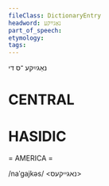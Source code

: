```yaml
---
fileClass: DictionaryEntry
headword: נאַגײַקע
part_of_speech: 
etymology: 
tags: 
---
```

נאַגײַקע
־ס
די

CENTRAL
========

HASIDIC
=======
= AMERICA = 

/naˈgajkəs/ <נאגייקעס>